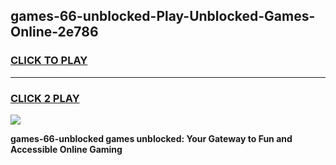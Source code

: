 
## games-66-unblocked-Play-Unblocked-Games-Online-2e786
<h3>
<a href="https://premium76.site?title=games-66-unblocked&ref=24A">CLICK TO PLAY</a></h3>
<hr>

<h3>
<a href="https://premium76.site?title=games-66-unblocked&ref=24A">CLICK 2 PLAY</a>
  
</h3>

<a href="https://premium76.site?title=games-66-unblocked&ref=24A"><img src="https://clearcache.store/games.png"></a>


**games-66-unblocked games unblocked: Your Gateway to Fun and Accessible Online Gaming**
